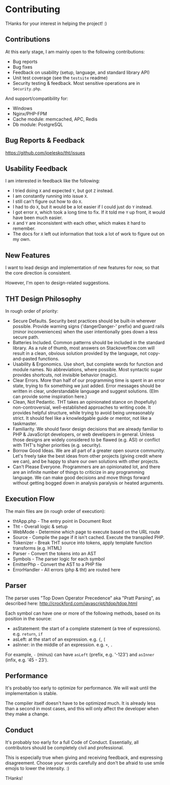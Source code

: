 # Contributing

THanks for your interest in helping the project! :)

## Contributions

At this early stage, I am mainly open to the following contributions:
- Bug reports
- Bug fixes
- Feedback on usability (setup, language, and standard library API)
- Unit test coverage (see the `testsite` readme)
- Security testing & feedback. Most sensitive operations are in `Security.php`.

And support/compatibility for:
- Windows
- Nginx/PHP-FPM
- Cache module: memcached, APC, Redis
- Db module: PostgreSQL

## Bug Reports & Feedback

https://github.com/joelesko/tht/issues

## Usability Feedback

I am interested in feedback like the following:

- I tried doing `X` and expected `Y`, but got `Z` instead.
- I am constantly running into issue `X`.
- I still can't figure out how to do `X`.
- I had to do `X`, but it would be a lot easier if I could just do `Y` instead.
- I got error `X`, which took a long time to fix.  If it told me `Y` up front, it would have been much easier.
- `X` and `Y` are inconsistent with each other, which makes it hard to remember.
- The docs for `X` left out information that took a lot of work to figure out on my own.


## New Features
I want to lead design and implementation of new features for now, so that the core direction is consistent.

However, I'm open to design-related suggestions.

## THT Design Philosophy

In rough order of priority:

- Secure Defaults. Security best practices should be built-in wherever possible.  Provide warning signs ('dangerDanger-' prefix) and guard rails (minor inconveniences) when the user intentionally goes down a less secure path.
- Batteries Included. Common patterns should be included in the standard library.  As a rule of thumb, most answers on Stackoverflow.com will result in a clean, obvious solution provided by the language, not copy-and-pasted functions.
- Usability & Ergonomics.  Use short, but complete words for function and module names. No abbreviations, where possible.  Most syntactic sugar provides shortcuts, not invisible behavior (magic).
- Clear Errors.  More than half of our programming time is spent in an error state, trying to fix something we just added. Error messages should be written in clear, understandable language and suggest solutions. (Elm can provide some inspiration here.)
- Clean, Not Pedantic.  THT takes an opinionated stance on (hopefully) non-controversial, well-established approaches to writing code.  It provides helpful structure, while trying to avoid being unreasonably strict.  It should feel like a knowledgable guide or mentor, not like a taskmaster.
- Familiarity.  We should favor design decisions that are already familiar to PHP & JavaScript developers, or web developers in general.  Unless those designs are widely considered to be flawed (e.g. ASI) or conflict with THT's higher priorities (e.g. security).
- Borrow Good Ideas.  We are all part of a greater open source community.  Let's freely take the best ideas from other projects (giving credit where we can), and be happy to share our own solutions with other projects.
- Can't Please Everyone.  Programmers are an opinionated lot, and there are an infinite number of things to criticize in any programming language.  We can make good decisions and move things forward without getting bogged down in analysis paralysis or heated arguments.


## Execution Flow

The main files are (in rough order of execution):

- thtApp.php - The entry point in Document Root
- Tht - Overall logic & setup
- WebMode - Determine which page to execute based on the URL route
- Source - Compile the page if it isn't cached.  Execute the transpiled PHP.
- Tokenizer - Break THT source into tokens, apply template function transforms (e.g. HTML)
- Parser - Convert the tokens into an AST
- Symbols - The parser logic for each symbol
- EmitterPhp - Convert the AST to a PHP file
- ErrorHandler - All errors (php & tht) are routed here


## Parser

The parser uses "Top Down Operator Precedence" aka "Pratt Parsing", as described here:
http://crockford.com/javascript/tdop/tdop.html

Each symbol can have one or more of the following methods, based on its position in the source:

- asStatement: the start of a complete statement (a tree of expressions). e.g. `return`, `if`
- asLeft: at the start of an expression. e.g. `{`, `[`
- asInner: in the middle of an expression. e.g. `+`, `.`

For example, `-` (minus) can have `asLeft` (prefix, e.g. '-123') and `asInner` (infix, e.g. '45 - 23').


## Performance
It's probably too early to optimize for performance.  We will wait until the implementation is stable.

The compiler itself doesn't have to be optimized much.  It is already less than a second in most cases, and this will only affect the developer when they make a change.

## Conduct
It's probably too early for a full Code of Conduct.  Essentially, all contributors should be completely civil and professional.

This is especially true when giving and receiving feedback, and expressing disagreement.  Choose your words carefully and don't be afraid to use smile emojis to lower the intensity. :)

THanks!
